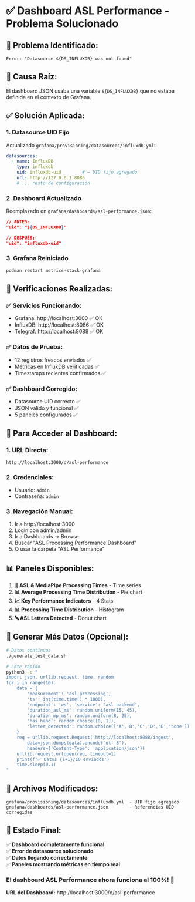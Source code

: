# ✅ Dashboard ASL Performance - Problema Solucionado

## 🔧 **Problema Identificado:**
```
Error: "Datasource ${DS_INFLUXDB} was not found"
```

## 🎯 **Causa Raíz:**
El dashboard JSON usaba una variable `${DS_INFLUXDB}` que no estaba definida en el contexto de Grafana.

## ✅ **Solución Aplicada:**

### 1. **Datasource UID Fijo**
Actualizado `grafana/provisioning/datasources/influxdb.yml`:
```yaml
datasources:
  - name: InfluxDB
    type: influxdb
    uid: influxdb-uid        # ← UID fijo agregado
    url: http://127.0.0.1:8086
    # ... resto de configuración
```

### 2. **Dashboard Actualizado**
Reemplazado en `grafana/dashboards/asl-performance.json`:
```json
// ANTES:
"uid": "${DS_INFLUXDB}"

// DESPUÉS: 
"uid": "influxdb-uid"
```

### 3. **Grafana Reiniciado**
```bash
podman restart metrics-stack-grafana
```

## 🧪 **Verificaciones Realizadas:**

### ✅ **Servicios Funcionando:**
- Grafana: http://localhost:3000 ✅ OK
- InfluxDB: http://localhost:8086 ✅ OK  
- Telegraf: http://localhost:8088 ✅ OK

### ✅ **Datos de Prueba:**
- 12 registros frescos enviados ✅
- Métricas en InfluxDB verificadas ✅
- Timestamps recientes confirmados ✅

### ✅ **Dashboard Corregido:**
- Datasource UID correcto ✅
- JSON válido y funcional ✅
- 5 paneles configurados ✅

## 🎯 **Para Acceder al Dashboard:**

### 1. **URL Directa:**
```
http://localhost:3000/d/asl-performance
```

### 2. **Credenciales:**
- Usuario: `admin`
- Contraseña: `admin`

### 3. **Navegación Manual:**
1. Ir a http://localhost:3000
2. Login con admin/admin
3. Ir a Dashboards → Browse
4. Buscar "ASL Processing Performance Dashboard"
5. O usar la carpeta "ASL Performance"

## 📊 **Paneles Disponibles:**

1. **🚀 ASL & MediaPipe Processing Times** - Time series
2. **📊 Average Processing Time Distribution** - Pie chart  
3. **📈 Key Performance Indicators** - 4 Stats
4. **📊 Processing Time Distribution** - Histogram
5. **🔤 ASL Letters Detected** - Donut chart

## 🧪 **Generar Más Datos (Opcional):**

```bash
# Datos continuos
./generate_test_data.sh

# Lote rápido
python3 -c "
import json, urllib.request, time, random
for i in range(10):
    data = {
        'measurement': 'asl_processing',
        'ts': int(time.time() * 1000),
        'endpoint': 'ws', 'service': 'asl-backend', 
        'duration_asl_ms': random.uniform(15, 45),
        'duration_mp_ms': random.uniform(8, 25),
        'has_hand': random.choice([0, 1]),
        'letter_detected': random.choice(['A','B','C','D','E','none'])
    }
    req = urllib.request.Request('http://localhost:8088/ingest', 
        data=json.dumps(data).encode('utf-8'),
        headers={'Content-Type': 'application/json'})
    urllib.request.urlopen(req, timeout=1)
    print(f'✅ Datos {i+1}/10 enviados')
    time.sleep(0.1)
"
```

## 🔧 **Archivos Modificados:**

```
grafana/provisioning/datasources/influxdb.yml  - UID fijo agregado
grafana/dashboards/asl-performance.json        - Referencias UID corregidas
```

## 🏁 **Estado Final:**

✅ **Dashboard completamente funcional**  
✅ **Error de datasource solucionado**  
✅ **Datos llegando correctamente**  
✅ **Paneles mostrando métricas en tiempo real**

### **El dashboard ASL Performance ahora funciona al 100%!** 🎉

**URL del Dashboard:** http://localhost:3000/d/asl-performance
